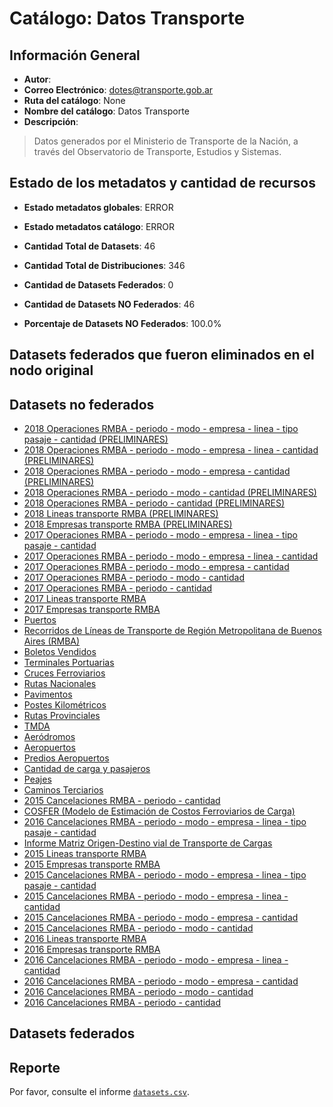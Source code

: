 
# Catálogo: Datos Transporte

## Información General

- **Autor**: 
- **Correo Electrónico**: dotes@transporte.gob.ar
- **Ruta del catálogo**: None
- **Nombre del catálogo**: Datos Transporte
- **Descripción**:

> Datos generados por el Ministerio de Transporte de la Nación, a través del Observatorio de Transporte, Estudios y Sistemas.

## Estado de los metadatos y cantidad de recursos

- **Estado metadatos globales**: ERROR
- **Estado metadatos catálogo**: ERROR
- **Cantidad Total de Datasets**: 46
- **Cantidad Total de Distribuciones**: 346

- **Cantidad de Datasets Federados**: 0
- **Cantidad de Datasets NO Federados**: 46
- **Porcentaje de Datasets NO Federados**: 100.0%

## Datasets federados que fueron eliminados en el nodo original



## Datasets no federados

- [2018 Operaciones RMBA - periodo - modo - empresa - linea - tipo pasaje - cantidad (PRELIMINARES)](https://datos.transporte.gob.ar/dataset/2017-cancelaciones-rmba-periodo-modo-empresa-linea-tipo-pasaje-cantidad-preliminares)
- [2018 Operaciones RMBA - periodo - modo - empresa - linea - cantidad (PRELIMINARES)](https://datos.transporte.gob.ar/dataset/2017-cancelaciones-rmba-periodo-modo-empresa-linea-cantidad-preliminares)
- [2018 Operaciones RMBA - periodo - modo - empresa - cantidad (PRELIMINARES)](https://datos.transporte.gob.ar/dataset/2017-cancelaciones-rmba-periodo-modo-empresa-cantidad-preliminares)
- [2018 Operaciones RMBA - periodo - modo - cantidad (PRELIMINARES)](https://datos.transporte.gob.ar/dataset/2017-cancelaciones-rmba-periodo-modo-cantidad-preliminares)
- [2018 Operaciones RMBA - periodo - cantidad (PRELIMINARES)](https://datos.transporte.gob.ar/dataset/2017-cancelaciones-rmba-periodo-cantidad-preliminares)
- [2018 Lineas transporte RMBA (PRELIMINARES)](https://datos.transporte.gob.ar/dataset/2017-lineas-transporte-rmba-preliminares)
- [2018 Empresas transporte RMBA (PRELIMINARES)](https://datos.transporte.gob.ar/dataset/2017-empresas-transporte-rmba-preliminares)
- [2017 Operaciones RMBA - periodo - modo - empresa - linea - tipo pasaje - cantidad](https://datos.transporte.gob.ar/dataset/2017-cancelaciones-rmba-periodo-modo-empresa-linea-tipo-pasaje-cantidad)
- [2017 Operaciones RMBA - periodo - modo - empresa - linea - cantidad](https://datos.transporte.gob.ar/dataset/2017-cancelaciones-rmba-periodo-modo-empresa-linea-cantidad)
- [2017 Operaciones RMBA - periodo - modo - empresa - cantidad](https://datos.transporte.gob.ar/dataset/2017-cancelaciones-rmba-periodo-modo-empresa-cantidad)
- [2017 Operaciones RMBA - periodo - modo - cantidad](https://datos.transporte.gob.ar/dataset/2017-cancelaciones-rmba-periodo-modo-cantidad)
- [2017 Operaciones RMBA - periodo - cantidad](https://datos.transporte.gob.ar/dataset/2017-cancelaciones-rmba-periodo-cantidad)
- [2017 Lineas transporte RMBA](https://datos.transporte.gob.ar/dataset/2017-lineas-transporte-rmba)
- [2017 Empresas transporte RMBA](https://datos.transporte.gob.ar/dataset/2017-empresas-transporte-rmba)
- [Puertos](http://datos.transporte.gob.ar/dataset/puertos)
- [Recorridos de Líneas de Transporte de Región Metropolitana de Buenos Aires (RMBA)](https://datos.transporte.gob.ar/dataset/recorridos-de-lineas-de-transporte-rmba-jn)
- [Boletos Vendidos](https://datos.transporte.gob.ar/dataset/boletos-vendidos)
- [Terminales Portuarias](https://datos.transporte.gob.ar/dataset/terminales-portuarias)
- [Cruces Ferroviarios](https://datos.transporte.gob.ar/dataset/cruces-ferroviarios)
- [Rutas Nacionales](https://datos.transporte.gob.ar/dataset/rutas-nacionales)
- [Pavimentos](https://datos.transporte.gob.ar/dataset/pavimentos)
- [Postes Kilométricos](https://datos.transporte.gob.ar/dataset/postes-kilometricos)
- [Rutas Provinciales](https://datos.transporte.gob.ar/dataset/rutas-provinciales)
- [TMDA](https://datos.transporte.gob.ar/dataset/tmda)
- [Aeródromos](https://datos.transporte.gob.ar/dataset/aerodromos)
- [Aeropuertos](https://datos.transporte.gob.ar/dataset/aeropuertosargentina)
- [Predios Aeropuertos](https://datos.transporte.gob.ar/dataset/predios-aeropuertos)
- [Cantidad de carga y pasajeros](https://datos.transporte.gob.ar/dataset/cantidad-de-carga-y-pasajeros)
- [Peajes](https://datos.transporte.gob.ar/dataset/peajes)
- [Caminos Terciarios](https://datos.transporte.gob.ar/dataset/caminos-terciarios)
- [2015 Cancelaciones RMBA - periodo - cantidad](https://datos.transporte.gob.ar/dataset/2015-cancelaciones-rmba-periodo-cantidad)
- [COSFER (Modelo de Estimación de Costos Ferroviarios de Carga)](https://datos.transporte.gob.ar/dataset/cosfer-modelo-de-estimacion-de-costos-ferroviariosdecarga)
- [2016 Cancelaciones RMBA - periodo - modo - empresa - linea - tipo pasaje - cantidad](https://datos.transporte.gob.ar/dataset/2016-cancelaciones-rmba-periodo-modo-empresa-linea-tipo-pasaje-cantidad)
- [Informe Matriz Origen-Destino vial de Transporte de Cargas](https://datos.transporte.gob.ar/dataset/informe-matriz-origen-destino-vial-de-transporte-de-cargas)
- [2015 Lineas transporte RMBA](https://datos.transporte.gob.ar/dataset/2015-lineas-transporte-rmba)
- [2015 Empresas transporte RMBA](https://datos.transporte.gob.ar/dataset/2015-empresas-transporte-rmba)
- [2015 Cancelaciones RMBA - periodo - modo - empresa - linea - tipo pasaje - cantidad](https://datos.transporte.gob.ar/dataset/2015-cancelaciones-rmba-periodo-modo-empresa-linea-tipo-pasaje-cantidad)
- [2015 Cancelaciones RMBA - periodo - modo - empresa - linea - cantidad](https://datos.transporte.gob.ar/dataset/2015-cancelaciones-rmba-periodo-modo-empresa-linea-cantidad)
- [2015 Cancelaciones RMBA - periodo - modo - empresa - cantidad](https://datos.transporte.gob.ar/dataset/2015-cancelaciones-rmba-periodo-modo-empresa-cantidad)
- [2015 Cancelaciones RMBA - periodo - modo - cantidad](https://datos.transporte.gob.ar/dataset/2015-cancelaciones-rmba-periodo-modo-cantidad)
- [2016 Lineas transporte RMBA](https://datos.transporte.gob.ar/dataset/2016-lineas-transporte-rmba)
- [2016 Empresas transporte RMBA](https://datos.transporte.gob.ar/dataset/2016-empresas-transporte-rmba)
- [2016 Cancelaciones RMBA - periodo - modo - empresa - linea - cantidad](https://datos.transporte.gob.ar/dataset/2016-cancelaciones-rmba-periodo-modo-empresa-linea-cantidad)
- [2016 Cancelaciones RMBA - periodo - modo - empresa - cantidad](https://datos.transporte.gob.ar/dataset/2016-cancelaciones-rmba-periodo-modo-empresa-cantidad)
- [2016 Cancelaciones RMBA - periodo - modo - cantidad](https://datos.transporte.gob.ar/dataset/2016-cancelaciones-rmba-periodo-modo-cantidad)
- [2016 Cancelaciones RMBA - periodo - cantidad](https://datos.transporte.gob.ar/dataset/datos-transporte-gob-ar-dataset-cancelaciones-rmba-periodo-cantidad)

## Datasets federados



## Reporte

Por favor, consulte el informe [`datasets.csv`](datasets.csv).
